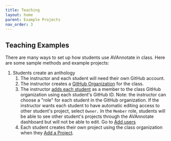 ```yaml
---
title: Teaching
layout: home
parent: Example Projects
nav_order: 3
---
```

## Teaching Examples
There are many ways to set up how students use AVAnnotate in class. Here are some sample methods and example projects: 

1. Students create an anthology
    1. The instructor and each student will need their own GitHub account.
    2. The instructor creates a [GitHub Organization](https://docs.github.com/en/organizations/collaborating-with-groups-in-organizations/creating-a-new-organization-from-scratch) for the class. 
    3. The instructor [adds each student](https://docs.github.com/en/enterprise-server@3.10/organizations/managing-membership-in-your-organization/adding-people-to-your-organization) as a member to the class GitHub organization using each student's GitHub ID. Note: the instructor can choose a "role" for each student in the GitHub organization. If the instructor wants each student to have automatic editing access to other student's project, select `Owner.` In the `Member` role, students will be able to see other student's projects through the AVAnnotate dashboard but will not be able to edit. Go to [Add users]() 
    4. Each student creates their own project using the class organization when they [Add a Project](https://avannotate.github.io/documentation/pages/creating_projects/). 
